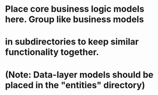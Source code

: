 # Place core business logic models here. Group like business models
# in subdirectories to keep similar functionality together.
#
# (Note: Data-layer models should be placed in the "entities" directory)
